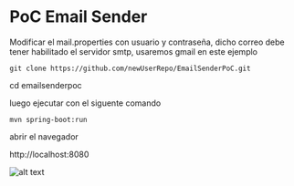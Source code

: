 # PoC Email Sender

Modificar el mail.properties con usuario y contraseña, dicho correo debe tener habilitado el servidor smtp, usaremos gmail en este ejemplo

```
git clone https://github.com/newUserRepo/EmailSenderPoC.git
```
cd emailsenderpoc

luego ejecutar con el siguente comando
```
mvn spring-boot:run
```
abrir el navegador

http://localhost:8080


![alt text](https://4.bp.blogspot.com/-wS008sUczqE/W_iWchkSw6I/AAAAAAAADUg/ljmp2jIM_HYCl4S8YkGhYWTBfGS7pJkbwCLcBGAs/s1600/pocEmailSender.png)
